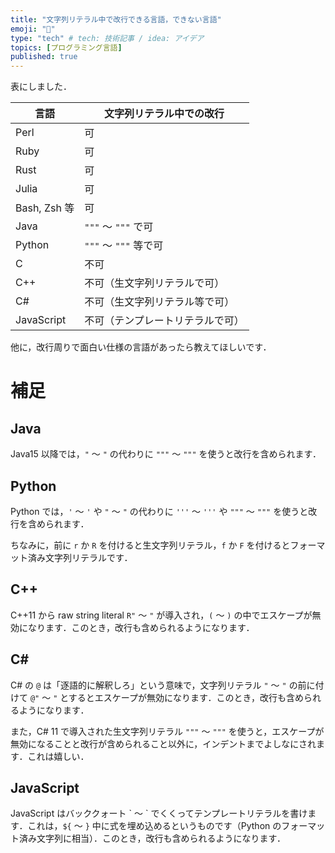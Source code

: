 ```yaml
---
title: "文字列リテラル中で改行できる言語，できない言語"
emoji: "💬"
type: "tech" # tech: 技術記事 / idea: アイデア
topics: [プログラミング言語]
published: true
---
```


表にしました．

| 言語 | 文字列リテラル中での改行 |
| -- | -- |
| Perl | 可 |
| Ruby | 可 |
| Rust | 可 |
| Julia | 可 |
| Bash, Zsh 等 | 可 |
| Java | `"""` 〜 `"""` で可 |
| Python | `"""` 〜 `"""` 等で可 |
| C | 不可 |
| C++ | 不可（生文字列リテラルで可） |
| C# | 不可（生文字列リテラル等で可） |
| JavaScript | 不可（テンプレートリテラルで可） |

他に，改行周りで面白い仕様の言語があったら教えてほしいです．
# 補足
## Java
Java15 以降では，`"` 〜 `"` の代わりに `"""` 〜 `"""` を使うと改行を含められます．

## Python
Python では，`'` 〜 `'` や `"` 〜 `"` の代わりに `'''` 〜 `'''` や `"""` 〜 `"""` を使うと改行を含められます．

ちなみに，前に `r` か `R` を付けると生文字列リテラル，`f` か `F` を付けるとフォーマット済み文字列リテラルです．
## C++
C++11 から raw string literal `R"` 〜 `"` が導入され，`(` 〜 `)` の中でエスケープが無効になります．このとき，改行も含められるようになります．
## C#
C# の `@` は「逐語的に解釈しろ」という意味で，文字列リテラル `"` 〜 `"` の前に付けて `@"` 〜 `"` とするとエスケープが無効になります．このとき，改行も含められるようになります．

また，C# 11 で導入された生文字列リテラル `"""` 〜 `"""` を使うと，エスケープが無効になることと改行が含められること以外に，インデントまでよしなにされます．これは嬉しい．

## JavaScript
JavaScript はバッククォート \` 〜 \` でくくってテンプレートリテラルを書けます．これは，`${` 〜 `}` 中に式を埋め込めるというものです（Python のフォーマット済み文字列に相当）．このとき，改行も含められるようになります．